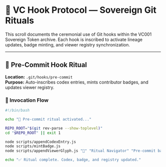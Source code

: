 # 🧙 VC Hook Protocol — Sovereign Git Rituals

This scroll documents the ceremonial use of Git hooks within the VC001 Sovereign Token archive. Each hook is inscribed to activate lineage updates, badge minting, and viewer registry synchronization.

---

## 🔮 Pre-Commit Hook Ritual

**Location:** `.git/hooks/pre-commit`  
**Purpose:** Auto-inscribes codex entries, mints contributor badges, and updates viewer registry.

### 🔧 Invocation Flow

```bash
#!/bin/bash

echo "🔮 Pre-commit ritual activated..."

REPO_ROOT="$(git rev-parse --show-toplevel)"
cd "$REPO_ROOT" || exit 1

node scripts/appendCodexEntry.js
node scripts/mintBadge.js
node scripts/appendViewerGlyph.js "🧭" "Ritual Navigator" "Pre-commit badge + codex sync" ".git/hooks/pre-commit"

echo "✅ Ritual complete. Codex, badge, and registry updated."
